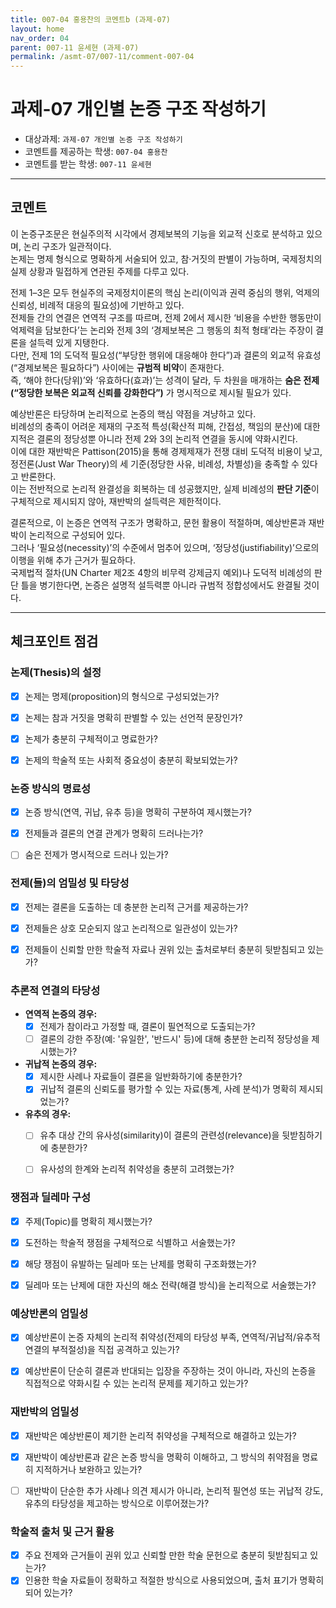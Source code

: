 ```yaml
---
title: 007-04 홍용찬의 코멘트b (과제-07)
layout: home
nav_order: 04
parent: 007-11 윤세현 (과제-07)
permalink: /asmt-07/007-11/comment-007-04
---
```


# 과제-07 개인별 논증 구조 작성하기

- 대상과제: `과제-07 개인별 논증 구조 작성하기`
- 코멘트를 제공하는 학생: `007-04 홍용찬`
- 코멘트를 받는 학생: `007-11 윤세현`

---

## 코멘트

이 논증구조문은 현실주의적 시각에서 경제보복의 기능을 외교적 신호로 분석하고 있으며, 논리 구조가 일관적이다.  
논제는 명제 형식으로 명확하게 서술되어 있고, 참·거짓의 판별이 가능하며, 국제정치의 실제 상황과 밀접하게 연관된 주제를 다루고 있다.  

전제 1–3은 모두 현실주의 국제정치이론의 핵심 논리(이익과 권력 중심의 행위, 억제의 신뢰성, 비례적 대응의 필요성)에 기반하고 있다.  
전제들 간의 연결은 연역적 구조를 따르며, 전제 2에서 제시한 ‘비용을 수반한 행동만이 억제력을 담보한다’는 논리와 전제 3의 ‘경제보복은 그 행동의 최적 형태’라는 주장이 결론을 설득력 있게 지탱한다.  
다만, 전제 1의 도덕적 필요성(“부당한 행위에 대응해야 한다”)과 결론의 외교적 유효성(“경제보복은 필요하다”) 사이에는 **규범적 비약**이 존재한다.  
즉, ‘해야 한다(당위)’와 ‘유효하다(효과)’는 성격이 달라, 두 차원을 매개하는 **숨은 전제(“정당한 보복은 외교적 신뢰를 강화한다”)** 가 명시적으로 제시될 필요가 있다.  

예상반론은 타당하며 논리적으로 논증의 핵심 약점을 겨냥하고 있다.  
비례성의 충족이 어려운 제재의 구조적 특성(확산적 피해, 간접성, 책임의 분산)에 대한 지적은 결론의 정당성뿐 아니라 전제 2와 3의 논리적 연결을 동시에 약화시킨다.  
이에 대한 재반박은 Pattison(2015)을 통해 경제제재가 전쟁 대비 도덕적 비용이 낮고, 정전론(Just War Theory)의 세 기준(정당한 사유, 비례성, 차별성)을 충족할 수 있다고 반론한다.  
이는 전반적으로 논리적 완결성을 회복하는 데 성공했지만, 실제 비례성의 **판단 기준**이 구체적으로 제시되지 않아, 재반박의 설득력은 제한적이다.  

결론적으로, 이 논증은 연역적 구조가 명확하고, 문헌 활용이 적절하며, 예상반론과 재반박이 논리적으로 구성되어 있다.  
그러나 ‘필요성(necessity)’의 수준에서 멈추어 있으며, ‘정당성(justifiability)’으로의 이행을 위해 추가 근거가 필요하다.  
국제법적 절차(UN Charter 제2조 4항의 비무력 강제금지 예외)나 도덕적 비례성의 판단 틀을 병기한다면, 논증은 설명적 설득력뿐 아니라 규범적 정합성에서도 완결될 것이다.

---

## 체크포인트 점검

### **논제(Thesis)의 설정**
- [x] 논제는 명제(proposition)의 형식으로 구성되었는가?  
- [x] 논제는 참과 거짓을 명확히 판별할 수 있는 선언적 문장인가?  
- [x] 논제가 충분히 구체적이고 명료한가?  
- [x] 논제의 학술적 또는 사회적 중요성이 충분히 확보되었는가?  


### **논증 방식의 명료성**
- [x] 논증 방식(연역, 귀납, 유추 등)을 명확히 구분하여 제시했는가?  
- [x] 전제들과 결론의 연결 관계가 명확히 드러나는가?  
- [ ] 숨은 전제가 명시적으로 드러나 있는가?  


### **전제(들)의 엄밀성 및 타당성**
- [x] 전제는 결론을 도출하는 데 충분한 논리적 근거를 제공하는가?  
- [x] 전제들은 상호 모순되지 않고 논리적으로 일관성이 있는가?  
- [x] 전제들이 신뢰할 만한 학술적 자료나 권위 있는 출처로부터 충분히 뒷받침되고 있는가?  


### **추론적 연결의 타당성**
- **연역적 논증의 경우:**
  - [x] 전제가 참이라고 가정할 때, 결론이 필연적으로 도출되는가?  
  - [ ] 결론의 강한 주장(예: '유일한', '반드시' 등)에 대해 충분한 논리적 정당성을 제시했는가?  
- **귀납적 논증의 경우:**
  - [x] 제시한 사례나 자료들이 결론을 일반화하기에 충분한가?  
  - [x] 귀납적 결론의 신뢰도를 평가할 수 있는 자료(통계, 사례 분석)가 명확히 제시되었는가?  
- **유추의 경우:**
  - [ ] 유추 대상 간의 유사성(similarity)이 결론의 관련성(relevance)을 뒷받침하기에 충분한가?  
  - [ ] 유사성의 한계와 논리적 취약성을 충분히 고려했는가?  


### **쟁점과 딜레마 구성**
- [x] 주제(Topic)를 명확히 제시했는가?  
- [x] 도전하는 학술적 쟁점을 구체적으로 식별하고 서술했는가?  
- [x] 해당 쟁점이 유발하는 딜레마 또는 난제를 명확히 구조화했는가?  
- [x] 딜레마 또는 난제에 대한 자신의 해소 전략(해결 방식)을 논리적으로 서술했는가?  


### **예상반론의 엄밀성**
- [x] 예상반론이 논증 자체의 논리적 취약성(전제의 타당성 부족, 연역적/귀납적/유추적 연결의 부적절성)을 직접 공격하고 있는가?  
- [x] 예상반론이 단순히 결론과 반대되는 입장을 주장하는 것이 아니라, 자신의 논증을 직접적으로 약화시킬 수 있는 논리적 문제를 제기하고 있는가?  


### **재반박의 엄밀성**
- [x] 재반박은 예상반론이 제기한 논리적 취약성을 구체적으로 해결하고 있는가?  
- [x] 재반박이 예상반론과 같은 논증 방식을 명확히 이해하고, 그 방식의 취약점을 명료히 지적하거나 보완하고 있는가?  
- [ ] 재반박이 단순한 추가 사례나 의견 제시가 아니라, 논리적 필연성 또는 귀납적 강도, 유추의 타당성을 제고하는 방식으로 이루어졌는가?  


### **학술적 출처 및 근거 활용**
- [x] 주요 전제와 근거들이 권위 있고 신뢰할 만한 학술 문헌으로 충분히 뒷받침되고 있는가?  
- [x] 인용한 학술 자료들이 정확하고 적절한 방식으로 사용되었으며, 출처 표기가 명확히 되어 있는가?  
